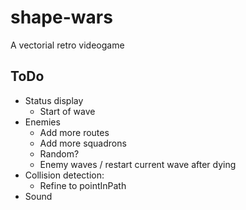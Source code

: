 # shape-wars
A vectorial retro videogame

## ToDo
- Status display
	- Start of wave
- Enemies
	- Add more routes
	- Add more squadrons
	- Random?
	- Enemy waves / restart current wave after dying
- Collision detection:
	- Refine to pointInPath
- Sound
